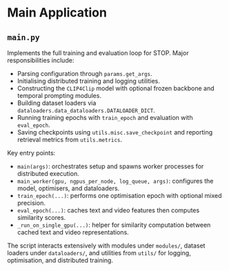 # Main Application

## `main.py`
Implements the full training and evaluation loop for STOP. Major responsibilities include:

- Parsing configuration through `params.get_args`.
- Initialising distributed training and logging utilities.
- Constructing the `CLIP4Clip` model with optional frozen backbone and temporal prompting modules.
- Building dataset loaders via `dataloaders.data_dataloaders.DATALOADER_DICT`.
- Running training epochs with `train_epoch` and evaluation with `eval_epoch`.
- Saving checkpoints using `utils.misc.save_checkpoint` and reporting retrieval metrics from `utils.metrics`.

Key entry points:

- `main(args)`: orchestrates setup and spawns worker processes for distributed execution.
- `main_worker(gpu, ngpus_per_node, log_queue, args)`: configures the model, optimisers, and dataloaders.
- `train_epoch(...)`: performs one optimisation epoch with optional mixed precision.
- `eval_epoch(...)`: caches text and video features then computes similarity scores.
- `_run_on_single_gpu(...)`: helper for similarity computation between cached text and video representations.

The script interacts extensively with modules under `modules/`, dataset loaders under `dataloaders/`, and utilities from `utils/` for logging, optimisation, and distributed training.
